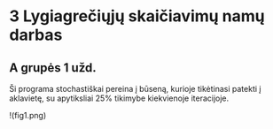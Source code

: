 # 3 Lygiagrečiųjų skaičiavimų namų darbas
## A grupės 1 užd.

Ši programa stochastiškai pereina į būseną, kurioje tikėtinasi patekti į aklavietę, su apytiksliai 25% tikimybe kiekvienoje iteracijoje.

!(fig1.png)
